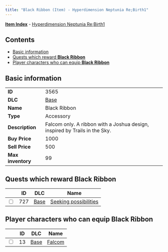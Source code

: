 ```yaml
---
title: "Black Ribbon (Item) - Hyperdimension Neptunia Re;Birth1"
---
```


[**Item Index**](/neptunia/rb1/item/index.html) - [Hyperdimension Neptunia Re;Birth1](/neptunia/rb1)

## Contents

- [Basic information](#basic-information)
- [Quests which reward **Black Ribbon**](#quests-which-reward-black-ribbon)
- [Player characters who can equip **Black Ribbon**](#player-characters-who-can-equip-black-ribbon)

## Basic information

|   |   |
| -- | -- |
| **ID** | 3565 |
| **DLC** | [Base](/neptunia/rb1/dlc/1-base.html) |
| **Name** | Black Ribbon |
| **Type** | Accessory |
| **Description** | Falcom only. A ribbon with a Joshua design, inspired by Trails in the Sky. |
| **Buy Price** | 1000 |
| **Sell Price** | 500 |
| **Max inventory** | 99 |

## Quests which reward **Black Ribbon**

|    | ID | DLC | Name |
| -- | -- | --- | ---- |
| <input type="checkbox" id="rb1-quest-1-727" class="trackbox" /> | 727 | [Base](/neptunia/rb1/dlc/1-base.html) | [Seeking possibilities](/neptunia/rb1/quest/1-727-seeking-possibilities.html) |

## Player characters who can equip **Black Ribbon**

|    | ID | DLC | Name |
| -- | -- | --- | ---- |
| <input type="checkbox" id="rb1-player-1-13" class="trackbox" /> | 13 | [Base](/neptunia/rb1/dlc/1-base.html) | [Falcom](/neptunia/rb1/player/1-13-falcom.html) |